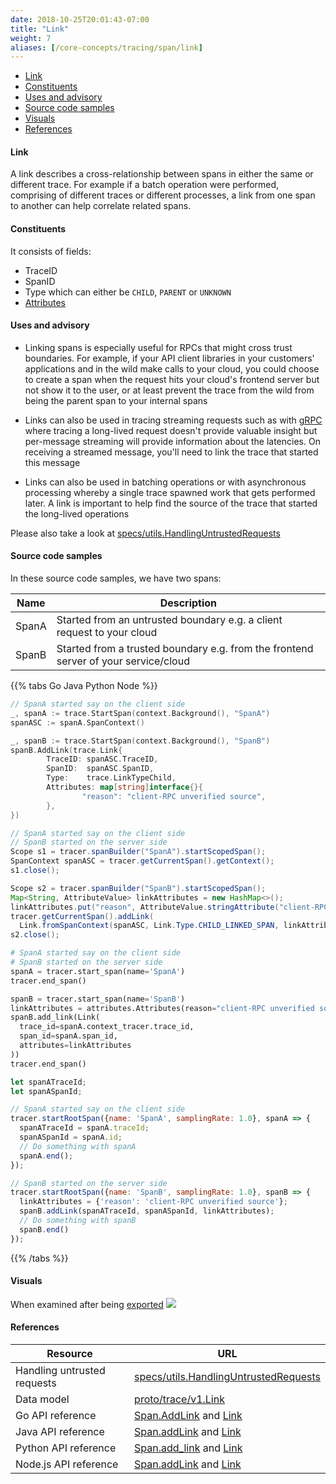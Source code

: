 ```yaml
---
date: 2018-10-25T20:01:43-07:00
title: "Link"
weight: 7
aliases: [/core-concepts/tracing/span/link]
---
```


- [Link](#link)
- [Constituents](#constituents)
- [Uses and advisory](#uses-and-advisory)
- [Source code samples](#source-code-samples)
- [Visuals](#visuals)
- [References](#references)

#### Link

A link describes a cross-relationship between spans in either the same or different trace.
For example if a batch operation were performed, comprising of different traces or different
processes, a link from one span to another can help correlate related spans.

#### Constituents
It consists of fields:

* TraceID
* SpanID
* Type which can either be `CHILD`, `PARENT` or `UNKNOWN`
* [Attributes](#attributes)


#### Uses and advisory

* Linking spans is especially useful for RPCs that might cross trust boundaries. For example, if your API
client libraries in your customers' applications and in the wild make calls to your cloud, you could choose to
create a span when the request hits your cloud's frontend server but not show it to the user, or at least prevent
the trace from the wild from being the parent span to your internal spans

* Links can also be used in tracing streaming requests such as with [gRPC](/guides/grpc) where tracing
a long-lived request doesn't provide valuable insight but per-message streaming will provide
information about the latencies. On receiving a streamed message, you'll need to link the
trace that started this message

* Links can also be used in batching operations or with asynchronous processing whereby a single trace
spawned work that gets performed later. A link is important to help find the source of the trace that
started the long-lived operations

Please also take a look at [specs/utils.HandlingUntrustedRequests](https://github.com/census-instrumentation/opencensus-specs/blob/8600b7497457a277e681552005556407e9666997/utils/HandleUntrustedRequests.md#what-to-do-with-trace-headers-from-an-untrusted-request)


#### Source code samples

In these source code samples, we have two spans:

Name|Description
---|---
SpanA|Started from an untrusted boundary e.g. a client request to your cloud
SpanB|Started from a trusted boundary e.g. from the frontend server of your service/cloud

{{% tabs Go Java Python Node %}}
```go
// SpanA started say on the client side
_, spanA := trace.StartSpan(context.Background(), "SpanA")
spanASC := spanA.SpanContext()

_, spanB := trace.StartSpan(context.Background(), "SpanB")
spanB.AddLink(trace.Link{
        TraceID: spanASC.TraceID,
        SpanID:  spanASC.SpanID,
        Type:    trace.LinkTypeChild,
        Attributes: map[string]interface{}{
                "reason": "client-RPC unverified source",
        },
})
```

```java
// SpanA started say on the client side
// SpanB started on the server side
Scope s1 = tracer.spanBuilder("SpanA").startScopedSpan();
SpanContext spanASC = tracer.getCurrentSpan().getContext();
s1.close();

Scope s2 = tracer.spanBuilder("SpanB").startScopedSpan();
Map<String, AttributeValue> linkAttributes = new HashMap<>();
linkAttributes.put("reason", AttributeValue.stringAttribute("client-RPC unverified source"));
tracer.getCurrentSpan().addLink(
  Link.fromSpanContext(spanASC, Link.Type.CHILD_LINKED_SPAN, linkAttributes));
s2.close();
```

```py
# SpanA started say on the client side
# SpanB started on the server side
spanA = tracer.start_span(name='SpanA')
tracer.end_span()

spanB = tracer.start_span(name='SpanB')
linkAttributes = attributes.Attributes(reason="client-RPC unverified source")
spanB.add_link(Link(
  trace_id=spanA.context_tracer.trace_id,
  span_id=spanA.span_id,
  attributes=linkAttributes
))
tracer.end_span()
```

```js
let spanATraceId;
let spanASpanId;

// SpanA started say on the client side
tracer.startRootSpan({name: 'SpanA', samplingRate: 1.0}, spanA => {
  spanATraceId = spanA.traceId;
  spanASpanId = spanA.id;
  // Do something with spanA
  spanA.end();
});

// SpanB started on the server side
tracer.startRootSpan({name: 'SpanB', samplingRate: 1.0}, spanB => {
  linkAttributes = {'reason': 'client-RPC unverified source'};
  spanB.addLink(spanATraceId, spanASpanId, linkAttributes);
  // Do something with spanB
  spanB.end()
});
```
{{% /tabs %}}

#### Visuals

When examined after being [exported](/exporters)
![](/img/span-link.png)

#### References

Resource|URL
---|---
Handling untrusted requests|[specs/utils.HandlingUntrustedRequests](https://github.com/census-instrumentation/opencensus-specs/blob/8600b7497457a277e681552005556407e9666997/utils/HandleUntrustedRequests.md)
Data model|[proto/trace/v1.Link](https://github.com/census-instrumentation/opencensus-proto/blob/b11a67434194733b34c11f206938263fa16ad1cf/src/opencensus/proto/trace/v1/trace.proto#L215-L259)
Go API reference|[Span.AddLink](https://godoc.org/go.opencensus.io/trace#Span.AddLink) and [Link](https://godoc.org/go.opencensus.io/trace#Link)
Java API reference|[Span.addLink](https://static.javadoc.io/io.opencensus/opencensus-api/0.17.0/io/opencensus/trace/Span.html#addLink-io.opencensus.trace.Link-) and [Link](https://static.javadoc.io/io.opencensus/opencensus-api/0.17.0/io/opencensus/trace/Link.html)
Python API reference|[Span.add_link](https://github.com/census-instrumentation/opencensus-python/blob/87a70bbc21a678d3e57ba85f1fd0ab1c76acbe57/opencensus/trace/span.py#L214) and [Link](https://github.com/census-instrumentation/opencensus-python/blob/87a70bbc21a678d3e57ba85f1fd0ab1c76acbe57/opencensus/trace/link.py#L31-L51)
Node.js API reference|[Span.addLink](https://github.com/census-instrumentation/opencensus-node/blob/59bd2161ceeb60ddb8861f38675f42409088021e/packages/opencensus-core/src/trace/model/types.ts#L191-L193) and [Link](https://github.com/census-instrumentation/opencensus-node/blob/c2764ae6c18a6ff3cefc9a9738ea53f4e7e5af07/packages/opencensus-exporter-ocagent/src/types/opencensus.ts#L159-L166)
